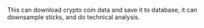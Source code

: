 This can download crypto coin data and save it to database, it can downsample sticks, and do technical analysis.
